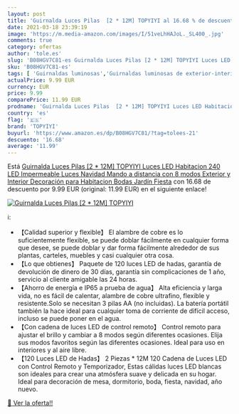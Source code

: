 ```yaml
---
layout: post
title: 'Guirnalda Luces Pilas  [2 * 12M] TOPYIYI al 16.68 % de descuento'
date: 2021-03-18 23:39:19
image: 'https://m.media-amazon.com/images/I/51veLhHAJoL._SL400_.jpg'
comments: true
category: ofertas
author: 'tole.es'
slug: 'B08HGV7C81-es Guirnalda Luces Pilas [2 * 12M] TOPYIYI Luces LED...'
sku: 'B08HGV7C81-es'
tags: [ 'Guirnaldas luminosas','Guirnaldas luminosas de exterior-interior','Guirnaldas luminosas de interior','Iluminación','navidad','topyiyi', ]
actualPrice: 9.99 EUR
currency: EUR
price: 9.99
comparePrice: 11.99 EUR
prodname: 'Guirnalda Luces Pilas  [2 * 12M] TOPYIYI Luces LED Habitacion 240 LED Impermeable Luces Navidad Mando a distancia con 8 modos  Exterior y Interior Decoración para Habitacion  Bodas  Jardín  Fiesta'
country: 'es'
flag: '🇪🇸'
brand: 'TOPYIYI'
buyurl: 'https://www.amazon.es/dp/B08HGV7C81/?tag=tolees-21'
descuento: '16.68'
average: '11.99'
---
```


Está [Guirnalda Luces Pilas  [2 * 12M] TOPYIYI Luces LED Habitacion 240 LED Impermeable Luces Navidad Mando a distancia con 8 modos  Exterior y Interior Decoración para Habitacion  Bodas  Jardín  Fiesta](https://www.amazon.es/dp/B08HGV7C81/?tag=tolees-21) con 16.68 de descuento por 9.99 EUR (original: 11.99 EUR) en el siguiente enlace!

[![Guirnalda Luces Pilas  [2 * 12M] TOPYIYI](https://m.media-amazon.com/images/I/51veLhHAJoL._SL400_.jpg)](https://www.amazon.es/dp/B08HGV7C81/?tag=tolees-21)

ℹ️:

- 【Calidad superior y flexible】 El alambre de cobre es lo suficientemente flexible, se puede doblar fácilmente en cualquier forma que desee, se puede doblar y dar forma fácilmente alrededor de sus plantas, carteles, muebles y casi cualquier otra cosa.
- 【Lo que obtienes】 Paquete de 120 luces LED de hadas, garantía de devolución de dinero de 30 días, garantía sin complicaciones de 1 año, servicio al cliente amigable las 24 horas.
- 【Ahorro de energía e IP65 a prueba de agua】 Alta eficiencia y larga vida, no es fácil de calentar, alambre de cobre ultrafino, flexible y resistente.Solo se necesitan 3 pilas AA (no incluidas). La batería portátil también la hace ideal para cualquier toma de corriente de difícil acceso, incluso se puede poner en el agua.
- 【Con cadena de luces LED de control remoto】 Control remoto para ajustar el brillo y cambiar a 8 modos según diferentes ocasiones. Elija sus modos favoritos según las diferentes ocasiones. Ideal para uso en interiores y al aire libre.
- 【120 Luces LED de Hadas】 2 Piezas * 12M 120 Cadena de Luces LED con Control Remoto y Temporizador, Estas cálidas luces LED blancas son ideales para crear una atmósfera suave y delicada en su hogar. Ideal para decoración de mesa, dormitorio, boda, fiesta, navidad, año nuevo.

[🛒 Ver la oferta!!](https://www.amazon.es/dp/B08HGV7C81/?tag=tolees-21)
